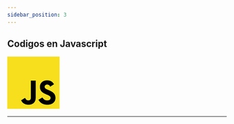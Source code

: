```yaml
---
sidebar_position: 3
---
```



 


## Codigos en Javascript

![JavaScript](./img/JS.png)

 

---

                          
 